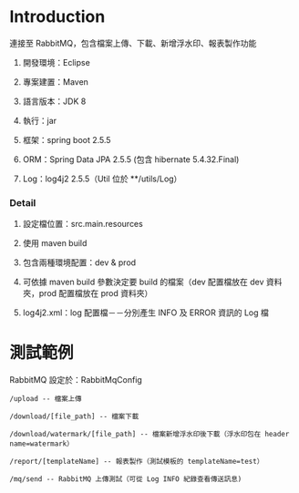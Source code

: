 # Introduction

連接至 RabbitMQ，包含檔案上傳、下載、新增浮水印、報表製作功能

1. 開發環境：Eclipse

2. 專案建置：Maven

3. 語言版本：JDK 8

4. 執行：jar

5. 框架：spring boot 2.5.5

6. ORM：Spring Data JPA 2.5.5 (包含 hibernate 5.4.32.Final)

7. Log：log4j2 2.5.5（Util 位於 **/utils/Log）
		
### Detail

1. 設定檔位置：src.main.resources

2. 使用 maven build

3. 包含兩種環境配置：dev & prod

4. 可依據 maven build 參數決定要 build 的檔案（dev 配置檔放在 dev 資料夾，prod 配置檔放在 prod 資料夾）

5. log4j2.xml：log 配置檔－－分別產生 INFO 及 ERROR 資訊的 Log 檔

# 測試範例

RabbitMQ 設定於：RabbitMqConfig

	/upload -- 檔案上傳
	
	/download/[file_path] -- 檔案下載
	
	/download/watermark/[file_path] -- 檔案新增浮水印後下載（浮水印包在 header name=watermark）
	
	/report/[templateName] -- 報表製作（測試模板的 templateName=test）
	
	/mq/send -- RabbitMQ 上傳測試（可從 Log INFO 紀錄查看傳送訊息)